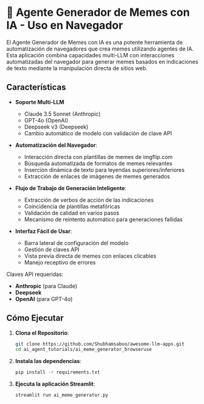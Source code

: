 # 🥸 Agente Generador de Memes con IA - Uso en Navegador

El Agente Generador de Memes con IA es una potente herramienta de automatización de navegadores que crea memes utilizando agentes de IA. Esta aplicación combina capacidades multi-LLM con interacciones automatizadas del navegador para generar memes basados en indicaciones de texto mediante la manipulación directa de sitios web.

## Características

- **Soporte Multi-LLM**
  - Claude 3.5 Sonnet (Anthropic)
  - GPT-4o (OpenAI)
  - Deepseek v3 (Deepseek)
  - Cambio automático de modelo con validación de clave API

- **Automatización del Navegador**:
  - Interacción directa con plantillas de memes de imgflip.com
  - Búsqueda automatizada de formatos de memes relevantes
  - Inserción dinámica de texto para leyendas superiores/inferiores
  - Extracción de enlaces de imágenes de memes generados

- **Flujo de Trabajo de Generación Inteligente**:
  - Extracción de verbos de acción de las indicaciones
  - Coincidencia de plantillas metafóricas
  - Validación de calidad en varios pasos
  - Mecanismo de reintento automático para generaciones fallidas

- **Interfaz Fácil de Usar**:
  - Barra lateral de configuración del modelo
  - Gestión de claves API
  - Vista previa directa de memes con enlaces clicables
  - Manejo receptivo de errores


Claves API requeridas:
- **Anthropic** (para Claude)
- **Deepseek** 
- **OpenAI** (para GPT-4o)

## Cómo Ejecutar

1. **Clona el Repositorio**:
   ```bash
   git clone https://github.com/Shubhamsaboo/awesome-llm-apps.git
   cd ai_agent_tutorials/ai_meme_generator_browseruse
   ```
2. **Instala las dependencias**:
    ```bash
    pip install -r requirements.txt
    ```
3. **Ejecuta la aplicación Streamlit**:
    ```bash
    streamlit run ai_meme_generator.py
    ```